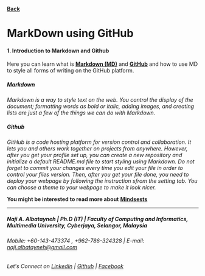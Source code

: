 [**Back**](https://naji-albatayneh.github.io/reading-notes)

# MarkDown using GitHub

#### 1. Introduction to Markdown and Github
Here you can learn what is [**Markdown (MD)**](https://naji-albatayneh.github.io/reading-notes/markdown) and [**GitHub**](https://naji-albatayneh.github.io/reading-notes/github) and how to use MD to style all forms of writing on the GitHub platform.

##### Markdown
*Markdown is a way to style text on the web. You control the display of the document; formatting words as bold or italic, adding images, and creating lists are just a few of the things we can do with Markdown.*


##### Github
*GitHub is a code hosting platform for version control and collaboration. It lets you and others work together on projects from anywhere. However, after you get your profile set up, you can create a new repository and initialize a default README.md file to start styling using Markdown. Do not forget to commit your changes every time you edit your file in order to control your files version. Then, after you get your file done, you need to deploy your webpage by following the instruction sfrom the setting tab. You can choose a theme to your webpage to make it look nicer.*

**You might be interested to read more about** [**Mindsests**](https://naji-albatayneh.github.io/reading-notes/)

________________________________________________________
##### Naji A. Albatayneh | Ph.D (IT) | Faculty of Computing and Informatics, Multimedia University, Cyberjaya, Selangor, Malaysia

###### Mobile: +60-143-473374 , +962-786-324328 | E-mail: naji.albatayneh@gmail.com

###### Let's Connect on [LinkedIn](https://www.linkedin.com/in/naji-a-albatayneh/) | [Github](https://github.com/naji-albatayneh) | [Facebook](https://web.facebook.com/naji.albatayneh/)
